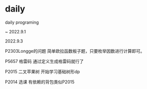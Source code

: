 # daily
daily programing

~
2022.9.1

2022.9.3 

P2303Longge的问题
简单欧拉函数板子题，只要枚举因数进行计算即可。

P5657 格雷码
通过定义生成格雷码就行了

P2015 二叉苹果树
开始学习基础树形dp

P2014 选课
有依赖的背包类似P2015
